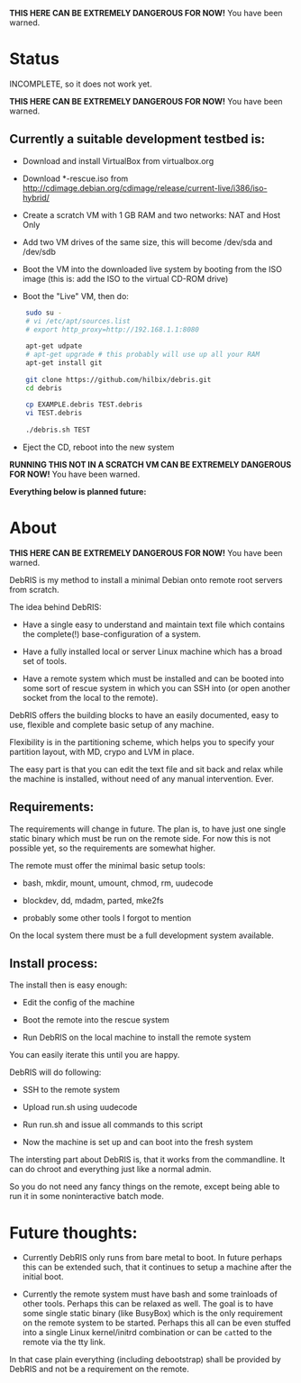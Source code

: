 **THIS HERE CAN BE EXTREMELY DANGEROUS FOR NOW!** You have been warned.

Status
======

INCOMPLETE, so it does not work yet.

**THIS HERE CAN BE EXTREMELY DANGEROUS FOR NOW!** You have been warned.

Currently a suitable development testbed is:
--------------------------------------------

- Download and install VirtualBox from virtualbox.org

- Download *-rescue.iso from http://cdimage.debian.org/cdimage/release/current-live/i386/iso-hybrid/

- Create a scratch VM with 1 GB RAM and two networks: NAT and Host Only

- Add two VM drives of the same size, this will become /dev/sda and /dev/sdb

- Boot the VM into the downloaded live system by booting from the ISO image (this is: add the ISO to the virtual CD-ROM drive)

- Boot the "Live" VM, then do:
```bash
    sudo su -
    # vi /etc/apt/sources.list
    # export http_proxy=http://192.168.1.1:8080
    
    apt-get udpate
    # apt-get upgrade # this probably will use up all your RAM
    apt-get install git
    
    git clone https://github.com/hilbix/debris.git
    cd debris
    
    cp EXAMPLE.debris TEST.debris
    vi TEST.debris
    
    ./debris.sh TEST
```
- Eject the CD, reboot into the new system

**RUNNING THIS NOT IN A SCRATCH VM CAN BE EXTREMELY DANGEROUS FOR NOW!** You have been warned.

**Everything below is planned future:**

About
=====

**THIS HERE CAN BE EXTREMELY DANGEROUS FOR NOW!** You have been warned.

DebRIS is my method to install a minimal Debian onto remote root servers from scratch.

The idea behind DebRIS:

- Have a single easy to understand and maintain text file which contains the complete(!) base-configuration of a system.

- Have a fully installed local or server Linux machine which has a broad set of tools.

- Have a remote system which must be installed and can be booted into some sort of rescue system in which you can SSH into (or open another socket from the local to the remote).

DebRIS offers the building blocks to have an easily documented, easy to use, flexible and complete basic setup of any machine.

Flexibility is in the partitioning scheme, which helps you to specify your partition layout, with MD, crypo and LVM in place.

The easy part is that you can edit the text file and sit back and relax while the machine is installed, without need of any manual intervention.  Ever.


Requirements:
-------------

The requirements will change in future.  The plan is, to have just one single static binary which must be run on the remote side.  For now this is not possible yet, so the requirements are somewhat higher.

The remote must offer the minimal basic setup tools:

- bash, mkdir, mount, umount, chmod, rm, uudecode

- blockdev, dd, mdadm, parted, mke2fs

- probably some other tools I forgot to mention

On the local system there must be a full development system available.


Install process:
----------------

The install then is easy enough:

- Edit the config of the machine

- Boot the remote into the rescue system

- Run DebRIS on the local machine to install the remote system

You can easily iterate this until you are happy.
 
DebRIS will do following:

- SSH to the remote system

- Upload run.sh using uudecode

- Run run.sh and issue all commands to this script

- Now the machine is set up and can boot into the fresh system

The intersting part about DebRIS is, that it works from the commandline.  It can do chroot and everything just like a normal admin.

So you do not need any fancy things on the remote, except being able to run it in some noninteractive batch mode.


Future thoughts:
================

- Currently DebRIS only runs from bare metal to boot.  In future perhaps this can be extended such, that it continues to setup a machine after the initial boot.

- Currently the remote system must have bash and some trainloads of other tools.  Perhaps this can be relaxed as well.  The goal is to have some single static binary (like BusyBox) which is the only requirement on the remote system to be started.  Perhaps this all can be even stuffed into a single Linux kernel/initrd combination or can be `cat`ted to the remote via the tty link.

In that case plain everything (including debootstrap) shall be provided by DebRIS and not be a requirement on the remote.

